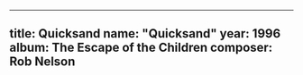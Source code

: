 
---
title: Quicksand
name: "Quicksand"
year:  1996
album: The Escape of the Children
composer: Rob Nelson
---
